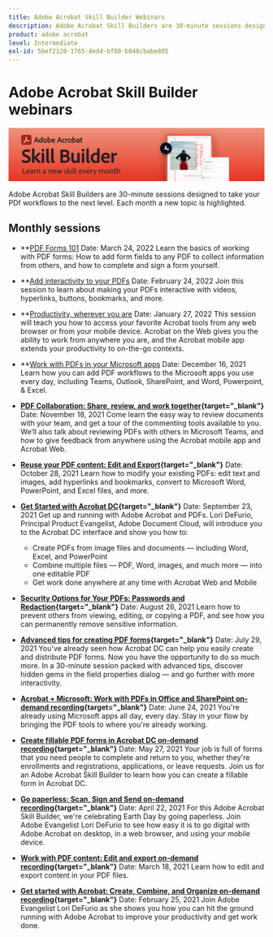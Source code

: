 ```yaml
---
title: Adobe Acrobat Skill Builder Webinars
description: Adobe Acrobat Skill Builders are 30-minute sessions designed to take your PDf workflows to the next level
product: adobe acrobat
level: Intermediate
exl-id: 56ef2120-1765-4ed4-bf80-b048cbabe805
---
```

# Adobe Acrobat Skill Builder webinars

![Acrobat Skill Builder Image](../assets/sbacrobatwebinars.png)

Adobe Acrobat Skill Builders are 30-minute sessions designed to take your PDf workflows to the next level. Each month a new topic is highlighted.

## Monthly sessions

* **[PDF Forms 101]((https://adobe-acrobat-skill-builder.joinus.adobeevents.com/){target="_blank"}**)
Date: March 24, 2022
Learn the basics of working with PDF forms: How to add form fields to any PDF to collect information from others, and how to complete and sign a form yourself.

* **[Add interactivity to your PDFs]((https://adobe-acrobat-skill-builder.joinus.adobeevents.com/){target="_blank"}**)
Date: February 24, 2022
Join this session to learn about making your PDFs interactive with videos, hyperlinks, buttons, bookmarks, and more.

* **[Productivity, wherever you are]((https://adobe-acrobat-skill-builder.joinus.adobeevents.com/){target="_blank"}**)
Date: January 27, 2022
This session will teach you how to access your favorite Acrobat tools from any web browser or from your mobile device. Acrobat on the Web gives you the ability to work from anywhere you are, and the Acrobat mobile app extends your productivity to on-the-go contexts.

* **[Work with PDFs in your Microsoft apps]((https://adobe-acrobat-skill-builder.joinus.adobeevents.com/){target="_blank"}**)
Date: December 16, 2021
Learn how you can add PDF workflows to the Microsoft apps you use every day, including Teams, Outlook, SharePoint, and Word, Powerpoint, & Excel.

* **[PDF Collaboration: Share, review, and work together](https://adobe-acrobat-skill-builder.joinus.adobeevents.com/){target="_blank"}**
Date: November 18, 2021
Come learn the easy way to review documents with your team, and get a tour of the commenting tools available to you. We’ll also talk about reviewing PDFs with others in Microsoft Teams, and how to give feedback from anywhere using the Acrobat mobile app and Acrobat Web.

* **[Reuse your PDF content: Edit and Export](https://primetime.bluejeans.com/a2m/events/playback/9eb8dbdb-c6b1-40c9-b826-70a255a59139){target="_blank"}**
Date: October 28, 2021
Learn how to modify your existing PDFs: edit text and images, add hyperlinks and bookmarks, convert to Microsoft Word, PowerPoint, and Excel files, and more.

* **[Get Started with Acrobat DC](https://primetime.bluejeans.com/a2m/events/playback/98e95413-4743-4377-8649-baf8c10628d4){target="_blank"}**
Date: September 23, 2021
Get up and running with Adobe Acrobat and PDFs. Lori DeFurio, Principal Product Evangelist, Adobe
Document Cloud, will introduce you to the Acrobat DC interface and show you how to:
    * Create PDFs from image files and documents — including Word, Excel, and PowerPoint
    * Combine multiple files — PDF, Word, images, and much more — into one editable PDF
    * Get work done anywhere at any time with Acrobat Web and Mobile

* **[Security Options for Your PDFs: Passwords and Redaction](https://acrobat-skill-builder-pdf-security.joinus.adobeevents.com?utm_source=exl&utm_campaign=exl){target="_blank"}**
Date: August 26, 2021
Learn how to prevent others from viewing, editing, or copying a PDF, and see how you can permanently remove sensitive information.

* **[Advanced tips for creating PDF forms](https://acrobat-skill-builder-advanced-forms.joinus.adobeevents.com/register/registration/form){target="_blank"}**
Date: July 29, 2021
You've already seen how Acrobat DC can help you easily create and distribute PDF forms. Now you have the opportunity to do so much more. In a 30-minute session packed with advanced tips, discover hidden gems in the field properties dialog — and go further with more interactivity.

* **[Acrobat + Microsoft: Work with PDFs in Office and SharePoint on-demand recording](https://event.on24.com/wcc/r/3196868/BE965B6CCBF4D3F8CAA0BD9A9BE27D95){target="_blank"}**
Date: June 24, 2021
You're already using Microsoft apps all day, every day. Stay in your flow by bringing the PDF tools to where you're already working.

* **[Create fillable PDF forms in Acrobat DC on-demand recording](https://event.on24.com/eventRegistration/EventLobbyServlet?target=reg20.jsp&referrer=&eventid=3121725&sessionid=1&key=25B5B53B5D1C0C28817D573D38715E98&regTag=&V2=false&sourcepage=register){target="_blank"}**
Date: May 27, 2021
Your job is full of forms that you need people to complete and return to you, whether they're enrollments and registrations, applications, or leave requests. Join us for an Adobe Acrobat Skill Builder to learn how you can create a fillable form in Acrobat DC.

* **[Go paperless: Scan, Sign and Send on-demand recording](https://event.on24.com/wcc/r/3032072/58D1594AD332B56C87C6791CACC48EEC){target="_blank"}**
Date: April 22, 2021
For this Adobe Acrobat Skill Builder, we're celebrating Earth Day by going paperless. Join Adobe Evangelist Lori DeFurio to see how easy it is to go digital with Adobe Acrobat on desktop, in a web browser, and using your mobile device.

* **[Work with PDF content: Edit and export on-demand recording](https://event.on24.com/wcc/r/3032046/B8E6566A2137FD0647CA1ECB7F9C0C7D){target="_blank"}**
Date: March 18, 2021
Learn how to edit and export content in your PDF files. 

* **[Get started with Acrobat: Create, Combine, and Organize on-demand recording](https://event.on24.com/wcc/r/2989840/9372A25C3E59A72DB07F7A42161BC26B){target="_blank"}**
Date: February 25, 2021
Join Adobe Evangelist Lori DeFurio as she shows you how you can hit the ground running with Adobe Acrobat to improve your productivity and get work done.
